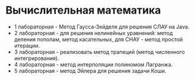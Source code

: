 # Вычислительная математика
* 1 лабораторная - Метод Гаусса-Зейделя для решения СЛАУ на Java.
* 2 лабораторная - для решения нелинейных уравнений: метод деления пополам, метод касательных, для СНАУ - метод простой итерации.
* 3 лабораторная - реализовать метод трапеций (метод численного интегрирования).
* 4 лабораторная - метод интерполяции полиномом Лагранжа.
* 5 лабораторная - метод Эйлера для решения задачи Коши.
